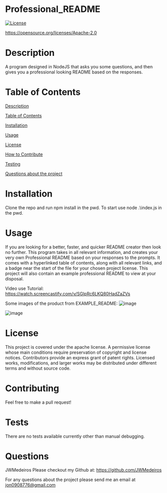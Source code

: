 # Professional_README 
  [![License](https://img.shields.io/badge/License-Apache_2.0-blue.svg)](https://opensource.org/licenses/Apache-2.0) 

  https://opensource.org/licenses/Apache-2.0

  
  # Description
  A program designed in NodeJS that asks you some questions, and then gives you a professional looking README based on the responses. 


  # Table of Contents
  [Description](#description) 

  [Table of Contents](#table-of-contents) 

  [Installation](#installation) 

  [Usage](#usage) 

  [License](#license) 

  [How to Contribute](#contributing)

  [Testing](#tests)

  [Questions about the project](#questions)

  
  # Installation
  Clone the repo and run npm install in the pwd. To start use node .\index.js in the pwd.

  
  # Usage
  If you are looking for a better, faster, and quicker README creator then look no further. This program takes in all relevant information, and creates your very own Professional README based on your responses to the prompts. It comes with a hyperlinked table of contents, along with all relevant links, and a badge near the start of the file for your chosen project license. This project will also contain an example professional README to view at your disposal.

  Video use Tutorial:
  https://watch.screencastify.com/v/SGlpRc6LKQ80HadZaZVs

  Some images of the product from EXAMPLE_README:
  ![image](https://user-images.githubusercontent.com/44784107/187503892-4716fcce-576f-4a13-9716-5f649fa0243c.png)
  
  ![image](https://user-images.githubusercontent.com/44784107/187504102-a71d3ade-f05d-406b-b000-03a21dce4908.png)
  
  # License
  This project is covered under the apache license. A permissive license whose main conditions require preservation of copyright and license notices. Contributors provide an express grant of patent rights. Licensed works, modifications, and larger works may be distributed under different terms and without source code.

  
  # Contributing
  Feel free to make a pull request!

  
  # Tests
  There are no tests available currently other than manual debugging.

  
  # Questions
  JWMedeiros
  Please checkout my Github at:
  https://github.com/JWMedeiros


  For any questions about the project please send me an email at jon0908776@gmail.com
